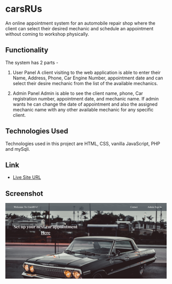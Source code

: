 # carsRUs
An online appointment system for an automobile repair shop 
where the client can select their desired mechanic and schedule an appointment without coming to workshop physically.


## Functionality

The system has 2 parts -

1. User Panel
A client visiting to the web application is able to enter their Name, 
Address, Phone, Car Engine Number, appointment date and 
can select their desire mechanic from the list of the available mechanics. 

2. Admin Panel
Admin is able to see the client name, phone, Car 
registration number, appointment date, and mechanic name.
If admin wants he can change the date of appointment and also the assigned 
mechanic name with any other available mechanic for any specific client.

## Technologies Used

Technologies used in this project are HTML, CSS, vanilla JavaScript, PHP and mySqli.

## Link

- [Live Site URL](http://carsrus.epizy.com/?i=1)

## Screenshot

![](./img/screenshot.PNG)
